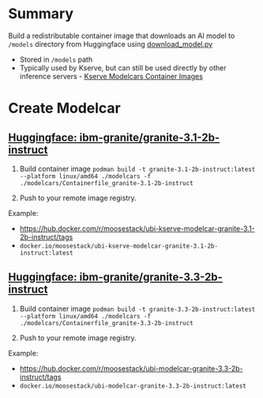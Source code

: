 # Summary

Build a redistributable container image that downloads an AI model to `/models` directory from Huggingface using [download_model.py](modelcars_container/granite-3.1-2b-instruct/download_model.py)

- Stored in `/models` path
- Typically used by Kserve, but can still be used directly by other inference servers - [Kserve Modelcars Container Images](https://kserve.github.io/website/latest/modelserving/storage/oci/)


# Create Modelcar

##  [Huggingface: ibm-granite/granite-3.1-2b-instruct](https://huggingface.co/ibm-granite/granite-3.1-2b-instruct)
1. Build container image
`podman build -t granite-3.1-2b-instruct:latest --platform linux/amd64 ./modelcars -f ./modelcars/Containerfile_granite-3.1-2b-instruct`

2. Push to your remote image registry.

Example: 
- https://hub.docker.com/r/moosestack/ubi-kserve-modelcar-granite-3.1-2b-instruct/tags
- `docker.io/moosestack/ubi-kserve-modelcar-granite-3.1-2b-instruct:latest`



##  [Huggingface: ibm-granite/granite-3.3-2b-instruct](https://huggingface.co/ibm-granite/granite-3.3-2b-instruct)
1. Build container image
`podman build -t granite-3.3-2b-instruct:latest --platform linux/amd64 ./modelcars -f ./modelcars/Containerfile_granite-3.3-2b-instruct` 

2. Push to your remote image registry.

Example: 
- https://hub.docker.com/r/moosestack/ubi-modelcar-granite-3.3-2b-instruct/tags
- `docker.io/moosestack/ubi-modelcar-granite-3.3-2b-instruct:latest`